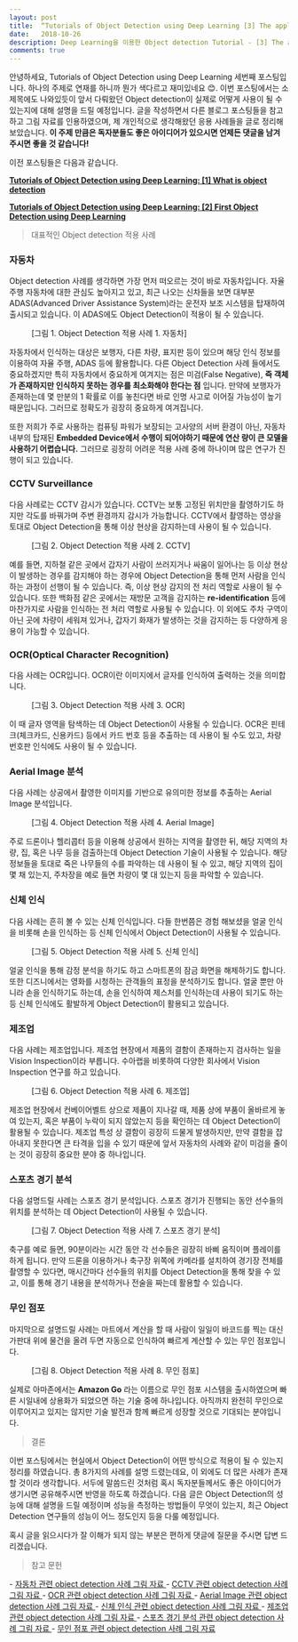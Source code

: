 ```yaml
---
layout: post
title:  “Tutorials of Object Detection using Deep Learning [3] The application of Object Detection”
date:   2018-10-26
description: Deep Learning을 이용한 Object detection Tutorial - [3] The application of Object Detection
comments: true
---
```


안녕하세요, Tutorials of Object Detection using Deep Learning 세번째 포스팅입니다. 
하나의 주제로 연재를 하니까 뭔가 색다르고 재미있네요 😊. 
이번 포스팅에서는 소제목에도 나와있듯이 앞서 다뤄왔던 Object detection이 실제로 어떻게 사용이 될 수 있는지에 대해 설명을 드릴 예정입니다. 
글을 작성하면서 다른 블로그 포스팅들을 참고하고 그림 자료를 인용하였으며, 제 개인적으로 생각해왔던 응용 사례들을 글로 정리해보았습니다.
**이 주제 만큼은 독자분들도 좋은 아이디어가 있으시면 언제든 댓글을 남겨 주시면 좋을 것 같습니다!**

이전 포스팅들은 다음과 같습니다.  

<a href="https://hoya012.github.io/blog/Tutorials-of-Object-Detection-Using-Deep-Learning-what-is-object-detection/" target="_blank"><b> Tutorials of Object Detection using Deep Learning: [1] What is object detection </b></a>  

<a href="https://hoya012.github.io/blog/Tutorials-of-Object-Detection-Using-Deep-Learning-first-object-detection-using-deep-learning/" target="_blank"><b> Tutorials of Object Detection using Deep Learning: [2] First Object Detection using Deep Learning </b></a>

<blockquote> 대표적인 Object detection 적용 사례 </blockquote>

### 자동차

Object detection 사례를 생각하면 가장 먼저 떠오르는 것이 바로 자동차입니다. 
자율주행 자동차에 대한 관심도 높아지고 있고, 최근 나오는 신차들을 보면 대부분 ADAS(Advanced Driver Assistance System)라는 운전자 보조 시스템을 탑재하여 출시되고 있습니다. 
이 ADAS에도 Object Detection이 적용이 될 수 있습니다. 

<figure>
	<img src="{{ '/assets/img/object_detection_third/fig1.PNG' | prepend: site.baseurl }}" alt=""> 
	<figcaption> [그림 1. Object Detection 적용 사례 1. 자동차] </figcaption>
</figure> 

자동차에서 인식하는 대상은 보행자, 다른 차량, 표지판 등이 있으며 해당 인식 정보를 이용하여 자율 주행, ADAS 등에 활용합니다. 
다른 Object Detection 사례 들에서도 중요하겠지만 특히 자동차에서 중요하게 여겨지는 점은 미검(False Negative), **즉 객체가 존재하지만 인식하지 못하는 경우를 최소화해야 한다는 점** 입니다. 
만약에 보행자가 존재하는데 몇 만분의 1 확률로 이를 놓친다면 바로 인명 사고로 이어질 가능성이 높기 때문입니다. 
그러므로 정확도가 굉장히 중요하게 여겨집니다.  

또한 저희가 주로 사용하는 컴퓨팅 파워가 보장되는 고사양의 서버 환경이 아닌, 자동차 내부의 탑재된 **Embedded Device에서 수행이 되어야하기 때문에 연산 량이 큰 모델을 사용하기 어렵습니다.**
그러므로 굉장히 어려운 적용 사례 중에 하나이며 많은 연구가 진행이 되고 있습니다.

### CCTV Surveillance
다음 사례로는 CCTV 감시가 있습니다. 
CCTV는 보통 고정된 위치만을 촬영하기도 하지만 각도를 바꿔가며 주변 환경까지 감시가 가능합니다. 
CCTV에서 촬영하는 영상을 토대로 Object Detection을 통해 이상 현상을 감지하는데 사용이 될 수 있습니다. 

<figure>
	<img src="{{ '/assets/img/object_detection_third/fig2.PNG' | prepend: site.baseurl }}" alt=""> 
	<figcaption> [그림 2. Object Detection 적용 사례 2. CCTV] </figcaption>
</figure> 

예를 들면, 지하철 같은 곳에서 갑자기 사람이 쓰러지거나 싸움이 일어나는 등 이상 현상이 발생하는 경우를 감지해야 하는 경우에 Object Detection을 통해 먼저 사람을 인식하는 과정이 선행이 될 수 있습니다. 
즉, 이상 현상 감지의 전 처리 역할로 사용이 될 수 있습니다. 
또한 백화점 같은 곳에서는 재방문 고객을 감지하는 **re-identification** 등에 마찬가지로 사람을 인식하는 전 처리 역할로 사용될 수 있습니다. 
이 외에도 주차 구역이 아닌 곳에 차량이 세워져 있거나, 갑자기 화재가 발생하는 것을 감지하는 등 다양하게 응용이 가능할 수 있습니다. 

### OCR(Optical Character Recognition)
다음 사례는 OCR입니다. OCR이란 이미지에서 글자를 인식하여 출력하는 것을 의미합니다. 

<figure>
	<img src="{{ '/assets/img/object_detection_third/fig3.PNG' | prepend: site.baseurl }}" alt=""> 
	<figcaption> [그림 3. Object Detection 적용 사례 3. OCR] </figcaption>
</figure> 

이 때 글자 영역을 탐색하는 데 Object Detection이 사용될 수 있습니다. 
OCR은 핀테크(체크카드, 신용카드) 등에서 카드 번호 등을 추출하는 데 사용이 될 수도 있고, 차량 번호판 인식에도 사용이 될 수 있습니다.  

### Aerial Image 분석
다음 사례는 상공에서 촬영한 이미지를 기반으로 유의미한 정보를 추출하는 Aerial Image 분석입니다. 

<figure>
	<img src="{{ '/assets/img/object_detection_third/fig4.PNG' | prepend: site.baseurl }}" alt=""> 
	<figcaption> [그림 4. Object Detection 적용 사례 4. Aerial Image] </figcaption>
</figure> 

주로 드론이나 헬리콥터 등을 이용해 상공에서 원하는 지역을 촬영한 뒤, 해당 지역의 차량, 집, 혹은 나무 등을 검출하는데 Object Detection 기술이 사용될 수 있습니다. 
해당 정보들을 토대로 죽은 나무들의 수를 파악하는 데 사용이 될 수 있고, 해당 지역의 집이 몇 채 있는지, 주차장을 예로 들면 차량이 몇 대 있는지 등을 파악할 수 있습니다.  

### 신체 인식
다음 사례는 흔히 볼 수 있는 신체 인식입니다. 
다들 한번쯤은 경험 해보셨을 얼굴 인식을 비롯해 손을 인식하는 등 신체 인식에서 Object Detection이 사용될 수 있습니다.  

<figure>
	<img src="{{ '/assets/img/object_detection_third/fig5.PNG' | prepend: site.baseurl }}" alt=""> 
	<figcaption> [그림 5. Object Detection 적용 사례 5. 신체 인식] </figcaption>
</figure> 

얼굴 인식을 통해 감정 분석을 하기도 하고 스마트폰의 잠금 화면을 해제하기도 합니다. 
또한 디즈니에서는 영화를 시청하는 관객들의 표정을 분석하기도 합니다. 
얼굴 뿐만 아니라 손을 인식하기도 하는데, 손을 인식하여 제스처를 인식하는데 사용이 되기도 하는 등 신체 인식에도 활발하게 Object Detection이 활용되고 있습니다.

### 제조업
다음 사례는 제조업입니다. 제조업 현장에서 제품의 결함이 존재하는지 검사하는 일을 Vision Inspection이라 부릅니다. 
수아랩을 비롯하여 다양한 회사에서 Vision Inspection 연구를 하고 있습니다.  

<figure>
	<img src="{{ '/assets/img/object_detection_third/fig6.PNG' | prepend: site.baseurl }}" alt=""> 
	<figcaption> [그림 6. Object Detection 적용 사례 6. 제조업] </figcaption>
</figure> 


제조업 현장에서 컨베이어벨트 상으로 제품이 지나갈 때, 제품 상에 부품이 올바르게 놓여 있는지, 혹은 부품이 누락이 되지 않았는지 등을 확인하는 데 Object Detection이 활용될 수 있습니다. 
제조업 특성 상 결함이 굉장히 드물게 발생하지만, 만약 결함을 잡아내지 못한다면 큰 타격을 입을 수 있기 때문에 앞서 자동차의 사례와 같이 미검을 줄이는 것이 굉장히 중요한 분야 중 하나입니다. 

### 스포츠 경기 분석
다음 설명드릴 사례는 스포츠 경기 분석입니다. 
스포츠 경기가 진행되는 동안 선수들의 위치를 분석하는 데 Object Detection이 사용될 수 있습니다.  

<figure>
	<img src="{{ '/assets/img/object_detection_third/fig7.PNG' | prepend: site.baseurl }}" alt=""> 
	<figcaption> [그림 7. Object Detection 적용 사례 7. 스포츠 경기 분석] </figcaption>
</figure> 

축구를 예로 들면, 90분이라는 시간 동안 각 선수들은 굉장히 바삐 움직이며 플레이를 하게 됩니다. 
만약 드론을 이용하거나 축구장 위쪽에 카메라를 설치하여 경기장 전체를 촬영할 수 있다면, 매시간마다 선수들의 위치를 Object Detection을 통해 찾을 수 있고, 이를 통해 경기 내용을 분석하거나 전술을 짜는데 활용할 수 있습니다. 

### 무인 점포
마지막으로 설명드릴 사례는 마트에서 계산을 할 때 사람이 일일이 바코드를 찍는 대신 가판대 위에 물건을 올려 두면 자동으로 인식하여 빠르게 계산할 수 있는 무인 점포입니다. 

<figure>
	<img src="{{ '/assets/img/object_detection_third/fig8.PNG' | prepend: site.baseurl }}" alt=""> 
	<figcaption> [그림 8. Object Detection 적용 사례 8. 무인 점포] </figcaption>
</figure> 

실제로 아마존에서는 **Amazon Go** 라는 이름으로 무인 점포 시스템을 출시하였으며 빠른 시일내에 상용화가 되었으면 하는 기술 중에 하나입니다. 
아직까지 완전히 무인으로 이루어지고 있지는 않지만 기술 발전과 함께 빠르게 성장할 것으로 기대되는 분야입니다. 

<blockquote> 결론 </blockquote>  

이번 포스팅에서는 현실에서 Object Detection이 어떤 방식으로 적용이 될 수 있는지 정리를 하였습니다. 
총 8가지의 사례를 설명 드렸는데요, 이 외에도 더 많은 사례가 존재할 것이라 생각합니다. 
서두에 말씀드린 것처럼 혹시 독자분들께서도 좋은 아이디어가 생기시면 공유해주시면 반영을 하도록 하겠습니다. 
다음 글은 Object Detection의 성능에 대해 설명을 드릴 예정이며 성능을 측정하는 방법들이 무엇이 있는지, 최근 Object Detection 연구들의 성능이 어느 정도인지 등을 다룰 예정입니다.

혹시 글을 읽으시다가 잘 이해가 되지 않는 부분은 편하게 댓글에 질문을 주시면 답변 드리겠습니다.

<blockquote> 참고 문헌 </blockquote>  
- <a href="https://towardsdatascience.com/yolo-v3-object-detection-53fb7d3bfe6b" target="_blank"> 자동차 관련 object detection 사례 그림 자료 </a>
- <a href="https://www.2020cctv.com/security-solutions/video-analytics/" target="_blank"> CCTV 관련 object detection 사례 그림 자료 </a>
- <a href="https://www.pyimagesearch.com/2017/07/17/credit-card-ocr-with-opencv-and-python/" target="_blank"> OCR 관련 object detection 사례 그림 자료 </a>
- <a href="https://tryolabs.com/blog/2017/08/30/object-detection-an-overview-in-the-age-of-deep-learning/" target="_blank"> Aerial Image 관련 object detection 사례 그림 자료 </a>
- <a href="https://medium.com/@klin505/objective-c-image-face-detection-1f634215311c" target="_blank"> 신체 인식 관련 object detection 사례 그림 자료 </a>
- <a href="https://www.bannerengineering.com/sg/en/solutions/part-quality-inspection.html#all" target="_blank"> 제조업 관련 object detection 사례 그림 자료 </a>
- <a href="https://www.researchgate.net/figure/Moving-object-detection-as-Quy-Tram-2014_fig1_2734373" target="_blank"> 스포츠 경기 분석 관련 object detection 사례 그림 자료 </a>
- <a href="https://medium.com/@madanram/you-only-look-once-aaf841df2c7b" target="_blank"> 무인 점포 관련 object detection 사례 그림 자료 </a>
